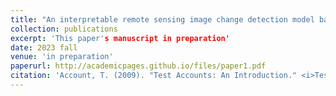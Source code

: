 ```yaml
---
title: "An interpretable remote sensing image change detection model based on domain, spatial, and temporal phase feature fusion"
collection: publications
excerpt: 'This paper's manuscript in preparation'
date: 2023 fall
venue: 'in preparation'
paperurl: http://academicpages.github.io/files/paper1.pdf
citation: 'Account, T. (2009). "Test Accounts: An Introduction." <i>Testing Studies</i>. 1(1).'
---
```


